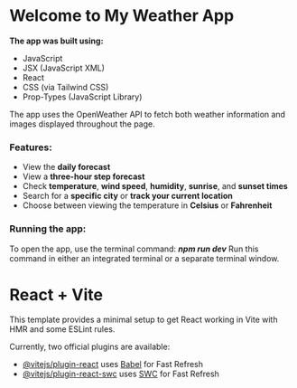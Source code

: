 # Welcome to My Weather App

**The app was built using:**
- JavaScript
- JSX (JavaScript XML)
- React
- CSS (via Tailwind CSS)
- Prop-Types (JavaScript Library)

The app uses the OpenWeather API to fetch both weather information and images displayed throughout the page.

### Features:
- View the **daily forecast**
- View a **three-hour step forecast**
- Check **temperature**, **wind speed**, **humidity**, **sunrise**, and **sunset times**
- Search for a **specific city** or **track your current location**
- Choose between viewing the temperature in **Celsius** or **Fahrenheit**

### Running the app:
To open the app, use the terminal command:
***npm run dev***
Run this command in either an integrated terminal or a separate terminal window.




# React + Vite

This template provides a minimal setup to get React working in Vite with HMR and some ESLint rules.

Currently, two official plugins are available:

- [@vitejs/plugin-react](https://github.com/vitejs/vite-plugin-react/blob/main/packages/plugin-react/README.md) uses [Babel](https://babeljs.io/) for Fast Refresh
- [@vitejs/plugin-react-swc](https://github.com/vitejs/vite-plugin-react-swc) uses [SWC](https://swc.rs/) for Fast Refresh
